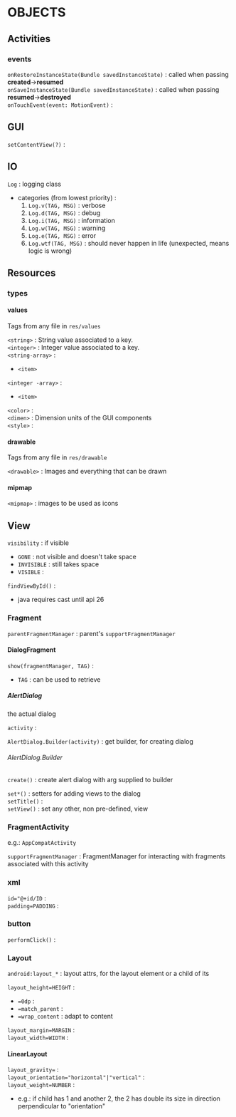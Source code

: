 # OBJECTS


## Activities

### events

`onRestoreInstanceState(Bundle savedInstanceState)` : called when passing **created**->**resumed**   
`onSaveInstanceState(Bundle savedInstanceState)` : called when passing **resumed**->**destroyed**  
`onTouchEvent(event: MotionEvent)` :  

## GUI

`setContentView(?)` :  

## IO

`Log` : logging class
*	categories (from lowest priority) :
	1.	`Log.v(TAG, MSG)` : verbose
	2.	`Log.d(TAG, MSG)` : debug
	3.	`Log.i(TAG, MSG)` : information
	4.	`Log.w(TAG, MSG)` : warning
	5.	`Log.e(TAG, MSG)` : error
	6.	`Log.wtf(TAG, MSG)` : should never happen in life (unexpected, means logic is wrong)

## Resources

### types

#### values
Tags from any file in `res/values`  

`<string>` : String value
associated to a key.  
`<integer>` : Integer value
associated to a key.    
`<string-array>` :  
*	`<item>`

`<integer -array>` :  
*	`<item>`

`<color>` :  
`<dimen>` : Dimension units of
the GUI components  
`<style>` :  

#### drawable
Tags from any file in `res/drawable`  

`<drawable>` : Images and everything that can be drawn  

#### mipmap
`<mipmap>` : images to be used as icons  

## View

`visibility` : if visible
*	`GONE` : not visible and doesn't take space
*	`INVISIBLE` : still takes space
*	`VISIBLE` : 

`findViewById()` :  
*	java requires cast until api 26

### Fragment

`parentFragmentManager` : parent's `supportFragmentManager`  

#### DialogFragment

`show(fragmentManager, TAG)` :
*	`TAG` : can be used to retrieve

##### AlertDialog
the actual dialog  

`activity` :  

`AlertDialog.Builder(activity)` : get builder, for creating dialog  

###### AlertDialog.Builder

`create()` : create alert dialog with arg supplied to builder  

`set*()` : setters for adding views to the dialog  
`setTitle()` :  
`setView()` : set any other, non pre-defined, view  

### FragmentActivity
e.g.: `AppCompatActivity`  

`supportFragmentManager` : FragmentManager for interacting with fragments associated with this activity  

### xml
`id="@+id/ID` :  
`padding=PADDING` :  

### button
`performClick()` :  

### Layout
`android:layout_*` : layout attrs, for the layout element or a child of its  

`layout_height=HEIGHT` :   
*	`=0dp` :  
*	`=match_parent` :  
*	`=wrap_content` : adapt to content  

`layout_margin=MARGIN` :  
`layout_width=WIDTH` :  

#### LinearLayout
`layout_gravity=` :  
`layout_orientation="horizontal"|"vertical"` :  
`layout_weight=NUMBER` :  
*	e.g.: if child has 1 and another 2, the 2 has double its size in direction perpendicular to "orientation" 